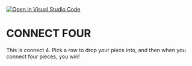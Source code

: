 [![Open in Visual Studio Code](https://classroom.github.com/assets/open-in-vscode-c66648af7eb3fe8bc4f294546bfd86ef473780cde1dea487d3c4ff354943c9ae.svg)](https://classroom.github.com/online_ide?assignment_repo_id=7912832&assignment_repo_type=AssignmentRepo)
# CONNECT FOUR

This is connect 4. Pick a row to drop your piece into, and then when you connect four pieces, you win!

